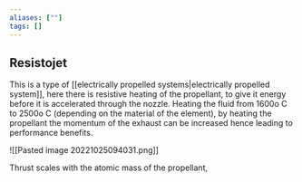 ```yaml
---
aliases: [""]
tags: []
---
```


## Resistojet
This is a type of [[electrically propelled systems|electrically propelled system]], here there is resistive heating of the propellant, to give it energy before it is accelerated through the nozzle. Heating the fluid from 1600o C to 2500o C (depending on the material of the element), by heating the propellant the momentum of the exhaust can be increased hence leading to performance benefits.

![[Pasted image 20221025094031.png]]

Thrust scales with the atomic mass of the propellant, 
